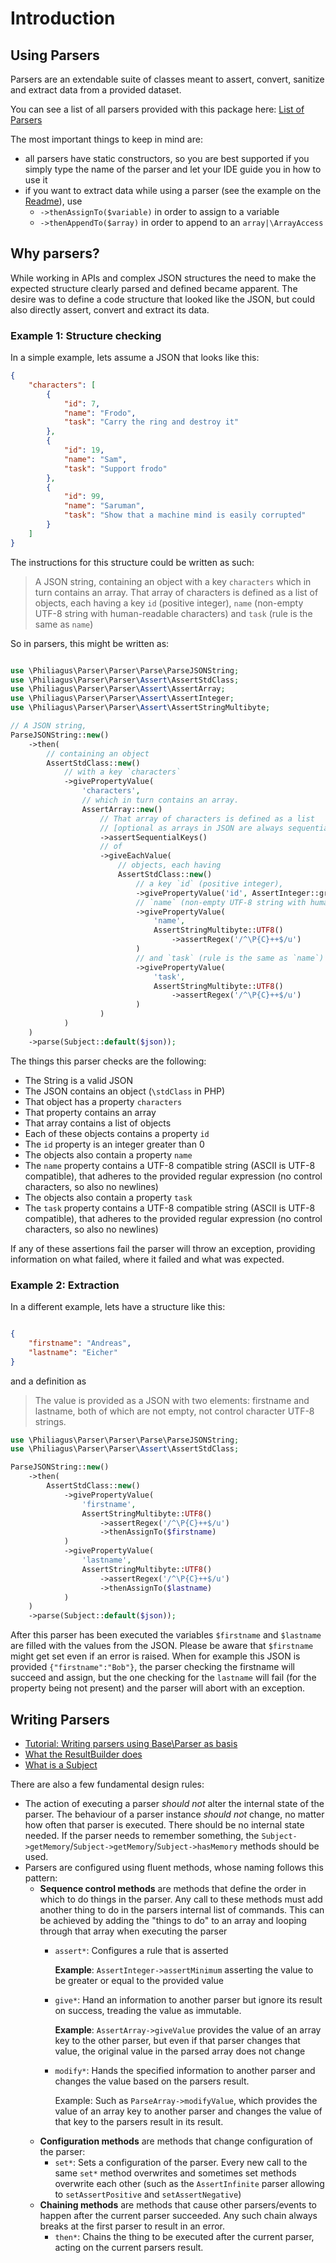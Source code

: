 # Introduction

## Using Parsers

Parsers are an extendable suite of classes meant to assert, convert, sanitize and extract data from a provided dataset.

You can see a list of all parsers provided with this package here: [List of Parsers](./list-of-parsers.md)

The most important things to keep in mind are:

- all parsers have static constructors, so you are best supported if you simply type the name of the parser and let your IDE guide you in how to use it
- if you want to extract data while using a parser (see the example on the [Readme](../README.md)), use
  - `->thenAssignTo($variable)` in order to assign to a variable
  - `->thenAppendTo($array)` in order to append to an `array|\ArrayAccess`

## Why parsers?

While working in APIs and complex JSON structures the need to make the expected structure clearly parsed and defined became apparent. The desire was to define a code structure that looked like the JSON, but could also directly assert, convert and extract its data.

### Example 1: Structure checking

In a simple example, lets assume a JSON that looks like this:

```JSON
{
    "characters": [
        {
            "id": 7,
            "name": "Frodo",
            "task": "Carry the ring and destroy it"
        },
        {
            "id": 19,
            "name": "Sam",
            "task": "Support frodo"
        },
        {
            "id": 99,
            "name": "Saruman",
            "task": "Show that a machine mind is easily corrupted"
        }
    ]
}
```

The instructions for this structure could be written as such:

> A JSON string, containing an object with a key `characters` which in turn contains an array. That array of characters is defined as a list of objects, each having a key `id` (positive integer), `name` (non-empty UTF-8 string with human-readable characters) and `task` (rule is the same as `name`)


So in parsers, this might be written as:

```php

use \Philiagus\Parser\Parser\Parse\ParseJSONString;
use \Philiagus\Parser\Parser\Assert\AssertStdClass;
use \Philiagus\Parser\Parser\Assert\AssertArray;
use \Philiagus\Parser\Parser\Assert\AssertInteger;
use \Philiagus\Parser\Parser\Assert\AssertStringMultibyte;

// A JSON string,
ParseJSONString::new()              
    ->then(
        // containing an object
        AssertStdClass::new()
            // with a key `characters`
            ->givePropertyValue(
                'characters',
                // which in turn contains an array.
                AssertArray::new()
                    // That array of characters is defined as a list
                    // [optional as arrays in JSON are always sequential]
                    ->assertSequentialKeys() 
                    // of 
                    ->giveEachValue(    
                        // objects, each having
                        AssertStdClass::new()
                            // a key `id` (positive integer),
                            ->givePropertyValue('id', AssertInteger::greaterThan(0)) //
                            // `name` (non-empty UTF-8 string with human-readable characters)
                            ->givePropertyValue(
                                'name',
                                AssertStringMultibyte::UTF8()
                                    ->assertRegex('/^\P{C}++$/u')
                            )
                            // and `task` (rule is the same as `name`)
                            ->givePropertyValue(
                                'task',
                                AssertStringMultibyte::UTF8()
                                    ->assertRegex('/^\P{C}++$/u')
                            )
                    )
            )
    )
    ->parse(Subject::default($json));
```

The things this parser checks are the following:
- The String is a valid JSON
- The JSON contains an object (`\stdClass` in PHP)
- That object has a property `characters`
- That property contains an array
- That array contains a list of objects
- Each of these objects contains a property `id`
- The `id` property is an integer greater than 0
- The objects also contain a property `name`
- The `name` property contains a UTF-8 compatible string (ASCII is UTF-8 compatible), that adheres to the provided regular expression (no control characters, so also no newlines)
- The objects also contain a property `task`
- The `task` property contains a UTF-8 compatible string (ASCII is UTF-8 compatible), that adheres to the provided regular expression (no control characters, so also no newlines)

If any of these assertions fail the parser will throw an exception, providing information on what failed, where it failed and what was expected.

### Example 2: Extraction

In a different example, lets have a structure like this:

```json

{
    "firstname": "Andreas",
    "lastname": "Eicher"
}
```

and a definition as

> The value is provided as a JSON with two elements: firstname and lastname, both of which are not empty, not control character UTF-8 strings.


```php
use \Philiagus\Parser\Parser\Parse\ParseJSONString;
use \Philiagus\Parser\Parser\Assert\AssertStdClass;

ParseJSONString::new()
    ->then(
        AssertStdClass::new()
            ->givePropertyValue(
                'firstname',
                AssertStringMultibyte::UTF8()
                    ->assertRegex('/^\P{C}++$/u')
                    ->thenAssignTo($firstname)
            )
            ->givePropertyValue(
                'lastname',
                AssertStringMultibyte::UTF8()
                    ->assertRegex('/^\P{C}++$/u')
                    ->thenAssignTo($lastname)
            )
    )
    ->parse(Subject::default($json));
```

After this parser has been executed the variables `$firstname` and `$lastname` are filled with the values from the JSON. Please be aware that `$firstname` might get set even if an error is raised. When for example this JSON is provided `{"firstname":"Bob"}`, the parser checking the firstname will succeed and assign, but the one checking for the `lastname` will fail (for the property being not present) and the parser will abort with an exception.
    
## Writing Parsers

- [Tutorial: Writing parsers using Base\Parser as basis](./tutorial-custom-parser-simple.md)
- [What the ResultBuilder does](./result-builder.md)
- [What is a Subject](./subject.md)

There are also a few fundamental design rules:
- The action of executing a parser _should not_ alter the internal state of the parser. The behaviour of a parser instance _should not_ change, no matter how often that parser is executed. There should be no internal state needed. If the parser needs to remember something, the `Subject->getMemory`/`Subject->getMemory`/`Subject->hasMemory` methods should be used.
- Parsers are configured using fluent methods, whose naming follows this pattern:
  - **Sequence control methods** are methods that define the order in which to do things in the parser. Any call to these methods must add another thing to do in the parsers internal list of commands. This can be achieved by adding the "things to do" to an array and looping through that array when executing the parser
    - `assert*`: Configures a rule that is asserted

      **Example**: `AssertInteger->assertMinimum` asserting the value to be greater or equal to the provided value 
    - `give*`: Hand an information to another parser but ignore its result on success, treading the value as immutable.
     
      **Example**: `AssertArray->giveValue` provides the value of an array key to the other parser, but even if that parser changes that value, the original value in the parsed array does not change
    - `modify*`: Hands the specified information to another parser and changes the value based on the parsers result.
      
      Example: Such as `ParseArray->modifyValue`, which provides the value of an array key to another parser and changes the value of that key to the parsers result in its result.
  - **Configuration methods** are methods that change configuration of the parser:
    - `set*`: Sets a configuration of the parser. Every new call to the same `set*` method overwrites and sometimes set methods overwrite each other (such as the `AssertInfinite` parser allowing to `setAssertPositive` and `setAssertNegative`)
  - **Chaining methods** are methods that cause other parsers/events to happen after the current parser succeeded. Any such chain always breaks at the first parser to result in an error.
    - `then*`: Chains the thing to be executed after the current parser, acting on the current parsers result.
